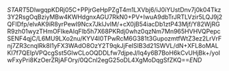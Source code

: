 $START$5DlwgqpKDRj05C+PPjrGeHpPZgT4m1LXVbj6/iJ0iYUstDnv7j0k04Tkz3Y2RsgOqBziyMBw4KWHdgnxAGU7RkN0+PV+IwuA9dbTrJRTLVzir5LQJ9j2QFIDfp/elvAK9iR8yrPewI9Ncx7JklJvIM/+cX0jB54iacDb1ztP43Mjf/Y82WjRGR9zh01wyzTHmOFIkeAIqFlb5h7X68PKRdj0whz0qzNm7Mn965HVHVQPepcSENF4qjC/L6MU9LXo2nu/KYV4I0TPwRcM6G381t3GupozmtfWtZ3ez2LrVrFnj7ZR3cnqlRk8I1yFX3WAdO8OzY2T9qkJjFeISlB3d21SWVL/dN+XFL8oMALKI7f7QEIpVPQcgSst5GlwCLoOQDDLfw7djpeJ/Iq4y6B7BoH6kCvUHjBk+/yoIwFxyPri8KzOerZRjAFOry/0QCnl2egG25oDL4XgMoDqgSfZKQ==$END$